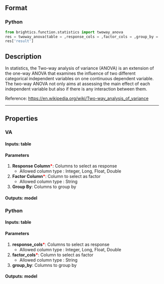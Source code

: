 ## Format
### Python
```python
from brightics.function.statistics import twoway_anova
res = twoway_anova(table = ,response_cols = ,factor_cols = ,group_by = )
res['result']
```

## Description
In statistics, the Two-way analysis of variance (ANOVA) is an extension of the one-way ANOVA that examines the influence of two different categorical independent variables on one continuous dependent variable. The two-way ANOVA not only aims at assessing the main effect of each independent variable but also if there is any interaction between them.

Reference:
<https://en.wikipedia.org/wiki/Two-way_analysis_of_variance>

---

## Properties
### VA
#### Inputs: table

#### Parameters
1. **Response Column**<b style="color:red">*</b>: Columns to select as response
   - Allowed column type : Integer, Long, Float, Double
2. **Factor Column**<b style="color:red">*</b>: Column to select as factor
   - Allowed column type : String
3. **Group By**: Columns to group by

#### Outputs: model

### Python
#### Inputs: table

#### Parameters
1. **response_cols**<b style="color:red">*</b>: Columns to select as response
   - Allowed column type : Integer, Long, Float, Double
2. **factor_cols**<b style="color:red">*</b>: Column to select as factor
   - Allowed column type : String
3. **group_by**: Columns to group by

#### Outputs: model

